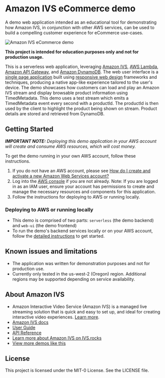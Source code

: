 # Amazon IVS eCommerce demo

A demo web application intended as an educational tool for demonstrating how Amazon IVS, in conjunction with other AWS services, can be used to build a compelling customer experience for eCommerce use-cases.

<img src="ecommerce-demo.png" alt="Amazon IVS eCommerce demo" />

**This project is intended for education purposes only and not for production usage.**

This is a serverless web application, leveraging [Amazon IVS](https://aws.amazon.com/ivs/), [AWS Lambda](https://aws.amazon.com/lambda/), [Amazon API Gateway](https://aws.amazon.com/api-gateway/), and [Amazon DynamoDB](https://aws.amazon.com/dynamodb/). The web user interface is a [single page application](https://en.wikipedia.org/wiki/Single-page_application) built using [responsive web design](https://en.wikipedia.org/wiki/Responsive_web_design) frameworks and techniques, producing a native app-like experience tailored to the user's device.
The demo showcases how customers can load and play an Amazon IVS stream and display browsable product information using TimedMetadata.
This demo uses a test stream which emits a TimedMetadata event every second with a productId. The productId is then used by the client to highlight the product being shown on stream.
Product details are stored and retrieved from DynamoDB.

## Getting Started

***IMPORTANT NOTE:** Deploying this demo application in your AWS account will create and consume AWS resources, which will cost money.*

To get the demo running in your own AWS account, follow these instructions.

1. If you do not have an AWS account, please see [How do I create and activate a new Amazon Web Services account?](https://aws.amazon.com/premiumsupport/knowledge-center/create-and-activate-aws-account/)
2. Log into the [AWS console](https://console.aws.amazon.com/) if you are not already. Note: If you are logged in as an IAM user, ensure your account has permissions to create and manage the necessary resources and components for this application.
3. Follow the instructions for deploying to AWS or running locally.

### Deploying to AWS or running locally
* This demo is comprised of two parts: `serverless` (the demo backend) and `web-ui` (the demo frontend)
* To run the demo's backend services locally or on your AWS account, follow the [detailed instructions](./serverless/README.md) to get started.

## Known issues and limitations
* The application was written for demonstration purposes and not for production use.
* Currently only tested in the us-west-2 (Oregon) region. Additional regions may be supported depending on service availability.

## About Amazon IVS
* Amazon Interactive Video Service (Amazon IVS) is a managed live streaming solution that is quick and easy to set up, and ideal for creating interactive video experiences. [Learn more](https://aws.amazon.com/ivs/).
* [Amazon IVS docs](https://docs.aws.amazon.com/ivs/)
* [User Guide](https://docs.aws.amazon.com/ivs/latest/userguide/)
* [API Reference](https://docs.aws.amazon.com/ivs/latest/APIReference/)
* [Learn more about Amazon IVS on IVS.rocks](https://ivs.rocks/)
* [View more demos like this](https://ivs.rocks/examples)

## License
This project is licensed under the MIT-0 License. See the LICENSE file.